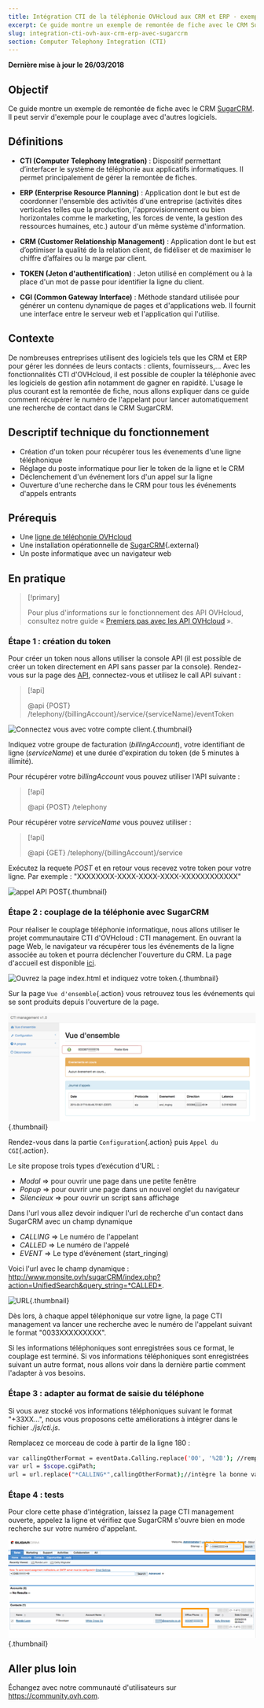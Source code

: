```yaml
---
title: Intégration CTI de la téléphonie OVHcloud aux CRM et ERP - exemple avec SugarCRM
excerpt: Ce guide montre un exemple de remontée de fiche avec le CRM SugarCRM
slug: integration-cti-ovh-aux-crm-erp-avec-sugarcrm
section: Computer Telephony Integration (CTI)
---
```


**Dernière mise à jour le 26/03/2018**

## Objectif

Ce guide montre un exemple de remontée de fiche avec le CRM [SugarCRM](http://www.sugarcrm.com/fr). Il peut servir d'exemple pour le couplage avec d'autres logiciels.

## Définitions

- **CTI (Computer Telephony Integration)** : Dispositif permettant d’interfacer le système de téléphonie aux applicatifs informatiques. Il permet principalement de gérer la remontée de fiches.

- **ERP (Enterprise Resource Planning)** : Application dont le but est de coordonner l'ensemble des activités d'une entreprise (activités dites verticales telles que la production, l'approvisionnement ou bien horizontales comme le marketing, les forces de vente, la gestion des ressources humaines, etc.) autour d'un même système d'information. 

- **CRM (Customer Relationship Management)** : Application dont le but est d’optimiser la qualité de la relation client, de fidéliser et de maximiser le chiffre d’affaires ou la marge par client.

- **TOKEN (Jeton d'authentification)** : Jeton utilisé en complément ou à la place d'un mot de passe pour identifier la ligne du client.

- **CGI (Common Gateway Interface)** : Méthode standard utilisée pour générer un contenu dynamique de pages et d'applications web. Il fournit une interface entre le serveur web et l'application qui l'utilise.

## Contexte

De nombreuses entreprises utilisent des logiciels tels que les CRM et ERP pour gérer les données de leurs contacts : clients, fournisseurs,...
Avec les fonctionnalités CTI d'OVHcloud, il est possible de coupler la téléphonie avec les logiciels de gestion afin notamment de gagner en rapidité. L'usage le plus courant est la remontée de fiche, nous allons expliquer dans ce guide comment récupérer le numéro de l'appelant pour lancer automatiquement une recherche de contact dans le CRM SugarCRM.

## Descriptif technique du fonctionnement

- Création d'un token pour récupérer tous les évenements d'une ligne téléphonique
- Réglage du poste informatique pour lier le token de la ligne et le CRM
- Déclenchement d'un événement lors d'un appel sur la ligne
- Ouverture d'une recherche dans le CRM pour tous les événements d'appels entrants

## Prérequis

- Une [ligne de téléphonie OVHcloud](https://www.ovhtelecom.fr/telephonie/voip/)
- Une installation opérationnelle de [SugarCRM](https://www.sugarcrm.com/fr/){.external}
- Un poste informatique avec un navigateur web

## En pratique

> [!primary]
>
> Pour plus d'informations sur le fonctionnement des API OVHcloud, consultez notre guide « [Premiers pas avec les API OVHcloud](https://docs.ovh.com/fr/api/first-steps-with-ovh-api/) ».
>

### Étape 1 : création du token

Pour créer un token nous allons utiliser la console API (il est possible de créer un token directement en API sans passer par la console). Rendez-vous sur la page des [API](https://api.ovh.com/console), connectez-vous et utilisez le call API suivant :

> [!api]
>
> @api {POST} /telephony/{billingAccount}/service/{serviceName}/eventToken
> 

![Connectez vous avec votre compte client.](images/img_2582.jpg){.thumbnail}

Indiquez votre groupe de facturation (*billingAccount*), votre identifiant de ligne (*serviceName*) et une durée d'expiration du token (de 5 minutes à illimité).

Pour récupérer votre *billingAccount* vous pouvez utiliser l'API suivante :

> [!api]
>
> @api {POST} /telephony
> 

Pour récupérer votre *serviceName* vous pouvez utiliser :

> [!api]
>
> @api {GET} /telephony/{billingAccount}/service
> 

Exécutez la requete *POST* et en retour vous recevez votre token pour votre ligne. Par exemple : "XXXXXXXX-XXXX-XXXX-XXXX-XXXXXXXXXXXX"

![appel API POST](images/img_2581.jpg){.thumbnail}

### Étape 2 : couplage de la téléphonie avec SugarCRM

Pour réaliser le couplage téléphonie informatique, nous allons utiliser le projet communautaire CTI d'OVHcloud : CTI management. En ouvrant la page Web, le navigateur va récupérer tous les événements de la ligne associée au token et pourra déclencher l'ouverture du CRM. La page d'accueil est disponible [ici](https://events.voip.ovh.net/demo/cti/).

![Ouvrez la page index.html et indiquez votre token.](images/img_2583.jpg){.thumbnail}

Sur la page `Vue d'ensemble`{.action} vous retrouvez tous les événements qui se sont produits depuis l'ouverture de la page.

![CTI OVHcloud](images/img_2584.png){.thumbnail}

Rendez-vous dans la partie `Configuration`{.action} puis `Appel du CGI`{.action}.

Le site propose trois types d’exécution d'URL :

- *Modal* => pour ouvrir une page dans une petite fenêtre
- *Popup* => pour ouvrir une page dans un nouvel onglet du navigateur
- *Silencieux* => pour ouvrir un script sans affichage

Dans l'url vous allez devoir indiquer l'url de recherche d'un contact dans SugarCRM avec un champ dynamique

- *CALLING* => Le numéro de l'appelant
- *CALLED* => Le numéro de l'appelé
- *EVENT* => Le type d’événement (start_ringing)

Voici l'url avec le champ dynamique : <http://www.monsite.ovh/sugarCRM/index.php?action=UnifiedSearch&query_string=*CALLED*>.

![URL](images/img_2585.jpg){.thumbnail}

Dès lors, à chaque appel téléphonique sur votre ligne, la page CTI management va lancer une recherche avec le numéro de l'appelant suivant le format "0033XXXXXXXXX".

Si les informations téléphoniques sont enregistrées sous ce format, le couplage est terminé. Si vos informations téléphoniques sont enregistrées suivant un autre format, nous allons voir dans la dernière partie comment l'adapter à vos besoins.


### Étape 3 : adapter au format de saisie du téléphone

Si vous avez stocké vos informations téléphoniques suivant le format "+33XX...", nous vous proposons cette améliorations à intégrer dans le fichier *./js/cti.js*.

Remplacez ce morceau de code à partir de la ligne 180 :

```bash
var callingOtherFormat = eventData.Calling.replace('00', '%2B'); //remplace 00 par + en encodé
var url = $scope.cgiPath;
url = url.replace("*CALLING*",callingOtherFormat);//intègre la bonne variable
```

### Étape 4 : tests

Pour clore cette phase d'intégration, laissez la page CTI management ouverte, appelez la ligne et vérifiez que SugarCRM s'ouvre bien en mode recherche sur votre numéro d'appelant.

![test couplage](images/img_2586.png){.thumbnail}

## Aller plus loin

Échangez avec notre communauté d'utilisateurs sur <https://community.ovh.com>.
